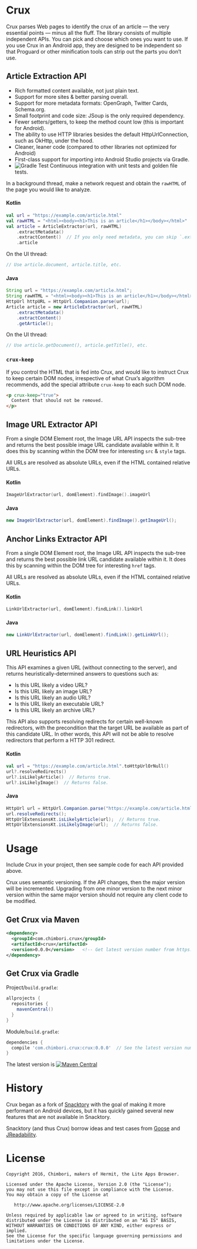 # Crux

Crux parses Web pages to identify the crux of an article — the very essential points — minus all the
fluff. The library consists of multiple independent APIs. You can pick and choose which ones you
want to use. If you use Crux in an Android app, they are designed to be independent so that Proguard
or other minification tools can strip out the parts you don’t use.

## Article Extraction API

- Rich formatted content available, not just plain text.
- Support for more sites & better parsing overall.
- Support for more metadata formats: OpenGraph, Twitter Cards, Schema.org.
- Small footprint and code size: JSoup is the only required dependency.
- Fewer setters/getters, to keep the method count low (this is important for Android).
- The ability to use HTTP libraries besides the default HttpUrlConnection, such as OkHttp, under
  the hood.
- Cleaner, leaner code (compared to other libraries not optimized for Android)
- First-class support for importing into Android Studio projects via Gradle.
- ![Gradle Test](https://github.com/chimbori/crux/workflows/Gradle%20Test/badge.svg) Continuous integration with unit tests and golden file tests.

In a background thread, make a network request and obtain the `rawHTML` of the page you would like
to analyze.

#### Kotlin
```kotlin
val url = "https://example.com/article.html"
val rawHTML = "<html><body><h1>This is an article</h1></body></html>"
val article = ArticleExtractor(url, rawHTML)
    .extractMetadata()
    .extractContent()  // If you only need metadata, you can skip `.extractContent()`
    .article
```

On the UI thread:
```kotlin
// Use article.document, article.title, etc.
```

#### Java
```java
String url = "https://example.com/article.html";
String rawHTML = "<html><body><h1>This is an article</h1></body></html>";  // Intentionally malformed.
HttpUrl httpURL = HttpUrl.Companion.parse(url);
Article article = new ArticleExtractor(url, rawHTML)
    .extractMetadata()
    .extractContent()
    .getArticle();
```

On the UI thread:
```java
// Use article.getDocument(), article.getTitle(), etc.
```

### `crux-keep`

If you control the HTML that is fed into Crux, and would like to instruct Crux to keep certain DOM
nodes, irrespective of what Crux’s algorithm recommends, add the special attribute `crux-keep` to
each such DOM node.

```html
<p crux-keep="true">
  Content that should not be removed.
</p>
```

## Image URL Extractor API

From a single DOM Element root, the Image URL API inspects the sub-tree and returns the best
possible image URL candidate available within it. It does this by scanning within the DOM tree
for interesting `src` & `style` tags.

All URLs are resolved as absolute URLs, even if the HTML contained relative URLs.

#### Kotlin
```kotlin
ImageUrlExtractor(url, domElement).findImage().imageUrl
```

#### Java
```java
new ImageUrlExtractor(url, domElement).findImage().getImageUrl();
```

## Anchor Links Extractor API

From a single DOM Element root, the Image URL API inspects the sub-tree and returns the best
possible link URL candidate available within it. It does this by scanning within the DOM tree
for interesting `href` tags.

All URLs are resolved as absolute URLs, even if the HTML contained relative URLs.

#### Kotlin
```kotlin
LinkUrlExtractor(url, domElement).findLink().linkUrl
```

#### Java
```java
new LinkUrlExtractor(url, domElement).findLink().getLinkUrl();
```

## URL Heuristics API

This API examines a given URL (without connecting to the server), and returns
heuristically-determined answers to questions such as:

- Is this URL likely a video URL?
- Is this URL likely an image URL?
- Is this URL likely an audio URL?
- Is this URL likely an executable URL?
- Is this URL likely an archive URL?

This API also supports resolving redirects for certain well-known redirectors, with the precondition
that the target URL be available as part of this candidate URL. In other words, this API will
not be able to resolve redirectors that perform a HTTP 301 redirect.

#### Kotlin
```kotlin
val url = "https://example.com/article.html".toHttpUrlOrNull()
url?.resolveRedirects()
url?.isLikelyArticle()  // Returns true.
url?.isLikelyImage()  // Returns false.
```

#### Java
```java
HttpUrl url = HttpUrl.Companion.parse("https://example.com/article.html");
url.resolveRedirects();
HttpUrlExtensionsKt.isLikelyArticle(url);  // Returns true.
HttpUrlExtensionsKt.isLikelyImage(url);  // Returns false.
```

# Usage

Include Crux in your project, then see sample code for each API provided above.

Crux uses semantic versioning. If the API changes, then the major version will be incremented.
Upgrading from one minor version to the next minor version within the same major version should
not require any client code to be modified.

## Get Crux via Maven

```xml
<dependency>
  <groupId>com.chimbori.crux</groupId>
  <artifactId>crux</artifactId>
  <version>0.0.0</version>   <!-- Get latest version number from https://github.com/chimbori/crux/releases -->
</dependency>
```

## Get Crux via Gradle

Project/`build.gradle`:
```groovy
allprojects {
  repositories {
    mavenCentral()
  }
}
```

Module/`build.gradle`:

```groovy
dependencies {
  compile 'com.chimbori.crux:crux:0.0.0'  // See the latest version number below.
}
```

The latest version is [![Maven Central](https://maven-badges.herokuapp.com/maven-central/com.chimbori.crux/crux/badge.svg)](https://maven-badges.herokuapp.com/maven-central/com.chimbori.crux/crux)

# History

Crux began as a fork of [Snacktory](http://github.com/karussell/snacktory) with the goal of making
it more performant on Android devices, but it has quickly gained several new features that are not
available in Snacktory.

Snacktory (and thus Crux) borrow ideas and test cases from [Goose](https://github.com/GravityLabs/goose)
and [JReadability](https://github.com/ifesdjeen/jReadability).

# License

    Copyright 2016, Chimbori, makers of Hermit, the Lite Apps Browser.

    Licensed under the Apache License, Version 2.0 (the "License");
    you may not use this file except in compliance with the License.
    You may obtain a copy of the License at

       http://www.apache.org/licenses/LICENSE-2.0

    Unless required by applicable law or agreed to in writing, software
    distributed under the License is distributed on an "AS IS" BASIS,
    WITHOUT WARRANTIES OR CONDITIONS OF ANY KIND, either express or implied.
    See the License for the specific language governing permissions and
    limitations under the License.
